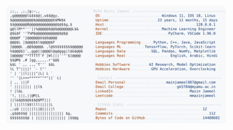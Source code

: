 <picture>
  <source srcset="https://raw.githubusercontent.com/mmazinjameel/mmazinjameel/main/dark_mode.svg?v=1760948117" media="(prefers-color-scheme: dark)">
  <img src="https://raw.githubusercontent.com/mmazinjameel/mmazinjameel/main/light_mode.svg?v=1760948117">
</picture>
